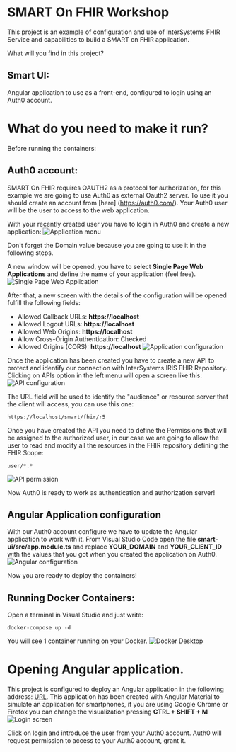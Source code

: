 # SMART On FHIR Workshop
This project is an example of configuration and use of InterSystems FHIR Service and capabilities to build a SMART on FHIR application.

What will you find in this project?

## Smart UI:
Angular application to use as a front-end, configured to login using an Auth0 account.

# What do you need to make it run?

Before running the containers:

## Auth0 account:
SMART On FHIR requires OAUTH2 as a protocol for authorization, for this example we are going to use Auth0 as external Oauth2 server. To use it you should create an account from [here] (https://auth0.com/). Your Auth0 user will be the user to access to the web application.

With your recently created user you have to login in Auth0 and create a new application:
![Application menu](/images/application.png)

Don't forget the Domain value because you are going to use it in the following steps.

A new window will be opened, you have to select **Single Page Web Applications** and define the name of your application (feel free).
![Single Page Web Application](/images/new_application.png)

After that, a new screen with the details of the configuration will be opened fulfill the following fields: 
* Allowed Callback URLs: **https://localhost**
* Allowed Logout URLs: **https://localhost**
* Allowed Web Origins: **https://localhost**
* Allow Cross-Origin Authentication: Checked
* Allowed Origins (CORS): **https://localhost**
![Application configuration](/images/creating_application.png)

Once the application has been created you have to create a new API to protect and identify our connection with InterSystems IRIS FHIR Repository. Clicking on APIs option in the left menu will open a screen like this:
![API configuration](/images/new_api.png)

The URL field will be used to identify the "audience" or resource server that the client will access, you can use this one:
```
https://localhost/smart/fhir/r5
```
Once you have created the API you need to define the Permissions that will be assigned to the authorized user, in our case we are going to allow the user to read and modify all the resources in the FHIR repository defining the FHIR Scope:
```
user/*.*
```
![API permission](/images/api_permission.png)

Now Auth0 is ready to work as authentication and authorization server!

## Angular Application configuration

With our Auth0 account configure we have to update the Angular application to work with it. From Visual Studio Code open the file **smart-ui/src/app.module.ts** and replace **YOUR_DOMAIN** and **YOUR_CLIENT_ID** with the values that you got when you created the application on Auth0.
![Angular configuration](/images/angular_configuration.png)

Now you are ready to deploy the containers!

## Running Docker Containers:

Open a terminal in Visual Studio and just write:
```
docker-compose up -d
```

You will see 1 container running on your Docker.
![Docker Desktop](/images/docker_running.png)

# Opening Angular application.

This project is configured to deploy an Angular application in the following address: [URL](https://localhost). This application has been created with Angular Material to simulate an application for smartphones, if you are using Google Chrome or Firefox you can change the visualization pressing **CTRL + SHIFT + M**
![Login screen](/images/login_smart.png)

Click on login and introduce the user from your Auth0 account. Auth0 will request permission to access to your Auth0 account, grant it.